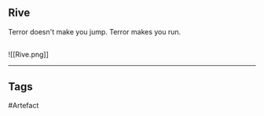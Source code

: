 ## Rive
Terror doesn't make you jump.
Terror makes you run.
## 
![[Rive.png]]

---
## Tags
#Artefact